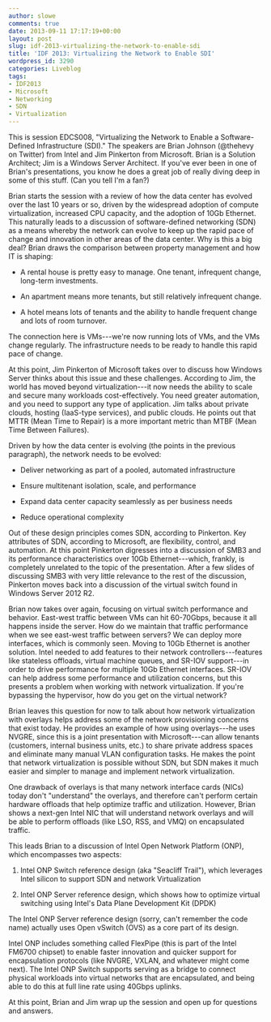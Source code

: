 ```yaml
---
author: slowe
comments: true
date: 2013-09-11 17:17:19+00:00
layout: post
slug: idf-2013-virtualizing-the-network-to-enable-sdi
title: 'IDF 2013: Virtualizing the Network to Enable SDI'
wordpress_id: 3290
categories: Liveblog
tags:
- IDF2013
- Microsoft
- Networking
- SDN
- Virtualization
---
```


This is session EDCS008, "Virtualizing the Network to Enable a Software-Defined Infrastructure (SDI)." The speakers are Brian Johnson (@thehevy on Twitter) from Intel and Jim Pinkerton from Microsoft. Brian is a Solution Architect; Jim is a Windows Server Architect. If you've ever been in one of Brian's presentations, you know he does a great job of really diving deep in some of this stuff. (Can you tell I'm a fan?)

Brian starts the session with a review of how the data center has evolved over the last 10 years or so, driven by the widespread adoption of compute virtualization, increased CPU capacity, and the adoption of 10Gb Ethernet. This naturally leads to a discussion of software-defined networking (SDN) as a means whereby the network can evolve to keep up the rapid pace of change and innovation in other areas of the data center. Why is this a big deal? Brian draws the comparison between property management and how IT is shaping:

* A rental house is pretty easy to manage. One tenant, infrequent change, long-term investments.

* An apartment means more tenants, but still relatively infrequent change.

* A hotel means lots of tenants and the ability to handle frequent change and lots of room turnover.

The connection here is VMs---we're now running lots of VMs, and the VMs change regularly. The infrastructure needs to be ready to handle this rapid pace of change.

At this point, Jim Pinkerton of Microsoft takes over to discuss how Windows Server thinks about this issue and these challenges. According to Jim, the world has moved beyond virtualization---it now needs the ability to scale and secure many workloads cost-effectively. You need greater automation, and you need to support any type of application. Jim talks about private clouds, hosting (IaaS-type services), and public clouds. He points out that MTTR (Mean Time to Repair) is a more important metric than MTBF (Mean Time Between Failures).

Driven by how the data center is evolving (the points in the previous paragraph), the network needs to be evolved:

* Deliver networking as part of a pooled, automated infrastructure

* Ensure multitenant isolation, scale, and performance

* Expand data center capacity seamlessly as per business needs

* Reduce operational complexity

Out of these design principles comes SDN, according to Pinkerton. Key attributes of SDN, according to Microsoft, are flexibility, control, and automation. At this point Pinkerton digresses into a discussion of SMB3 and its performance characteristics over 10Gb Ethernet---which, frankly, is completely unrelated to the topic of the presentation. After a few slides of discussing SMB3 with very little relevance to the rest of the discussion, Pinkerton moves back into a discussion of the virtual switch found in Windows Server 2012 R2.

Brian now takes over again, focusing on virtual switch performance and behavior. East-west traffic between VMs can hit 60-70Gbps, because it all happens inside the server. How do we maintain that traffic performance when we see east-west traffic between servers? We can deploy more interfaces, which is commonly seen. Moving to 10Gb Ethernet is another solution. Intel needed to add features to their network controllers---features like stateless offloads, virtual machine queues, and SR-IOV support---in order to drive performance for multiple 10Gb Ethernet interfaces. SR-IOV can help address some performance and utilization concerns, but this presents a problem when working with network virtualization. If you're bypassing the hypervisor, how do you get on the virtual network?

Brian leaves this question for now to talk about how network virtualization with overlays helps address some of the network provisioning concerns that exist today. He provides an example of how using overlays---he uses NVGRE, since this is a joint presentation with Microsoft---can allow tenants (customers, internal business units, etc.) to share private address spaces and eliminate many manual VLAN configuration tasks. He makes the point that network virtualization is possible without SDN, but SDN makes it much easier and simpler to manage and implement network virtualization.

One drawback of overlays is that many network interface cards (NICs) today don't "understand" the overlays, and therefore can't perform certain hardware offloads that help optimize traffic and utilization. However, Brian shows a next-gen Intel NIC that will understand network overlays and will be able to perform offloads (like LSO, RSS, and VMQ) on encapsulated traffic.

This leads Brian to a discussion of Intel Open Network Platform (ONP), which encompasses two aspects:

1. Intel ONP Switch reference design (aka "Seacliff Trail"), which leverages Intel silicon to support SDN and network Virtualization

2. Intel ONP Server reference design, which shows how to optimize virtual switching using Intel's Data Plane Development Kit (DPDK)

The Intel ONP Server reference design (sorry, can't remember the code name) actually uses Open vSwitch (OVS) as a core part of its design.

Intel ONP includes something called FlexPipe (this is part of the Intel FM6700 chipset) to enable faster innovation and quicker support for encapsulation protocols (like NVGRE, VXLAN, and whatever might come next). The Intel ONP Switch supports serving as a bridge to connect physical workloads into virtual networks that are encapsulated, and being able to do this at full line rate using 40Gbps uplinks.

At this point, Brian and Jim wrap up the session and open up for questions and answers.
